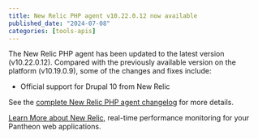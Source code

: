 ```yaml
---
title: New Relic PHP agent v10.22.0.12 now available
published_date: "2024-07-08"
categories: [tools-apis]
---
```


The New Relic PHP agent has been updated to the latest version (v10.22.0.12). Compared with the previously available version on the platform (v10.19.0.9), some of the changes and fixes include:

* Official support for Drupal 10 from New Relic

See the [complete New Relic PHP agent changelog](https://docs.newrelic.com/docs/release-notes/agent-release-notes/php-release-notes/) for more details.

[Learn More about New Relic](/guides/new-relic), real-time performance monitoring for your Pantheon web applications. 
